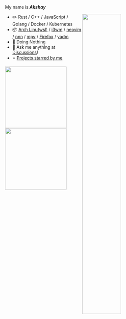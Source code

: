 

My name is ***Akshay***

<picture>
    <source media="(prefers-color-scheme: dark)" srcset="https://github-readme-stats-ouuan.vercel.app/api?username=Akshay2642005&theme=dark&show_icons=true">
    <img align="right" width="50%" src="https://github-readme-stats-ouuan.vercel.app/api?username=Akshay2642005&show_icons=true">
</picture>





-   :pencil2: Rust / C++ / JavaScript / Golang / Docker / Kubernetes 
-   :package: [Arch Linu(wsl)](https://wiki.archlinux.org/title/Arch_Linux) / [i3wm](https://i3wm.org/) / [neovim](https://neovim.io/) / [nnn](https://github.com/jarun/nnn) / [mpv](https://mpv.io/) / [Firefox](https://www.mozilla.org/firefox/) / [yadm](https://github.com/TheLocehiliosan/yadm)
-   :seedling: Doing Nothing
-   :thought_balloon: Ask me anything at [Discussions](https://github.com/Akshay2642005/discussions/new/choose)!
-   :star: [Projects starred by me](AWESOME-STARS.md)



<a href="https://github.com/Akshay2642005/convoychat](https://git.io/streak-stats">
  <img height=200 align="center" src="http://github-readme-streak-stats.herokuapp.com?user=Akshay2642005&theme=chartreuse-dark&hide_border=false&date_format=M%20j%5B%2C%20Y%5D&mode=weekly&card_width=370" />
</a>


<a href="https://github.com/Akshay2642005/convoychat">
  <img height=200 align="center" src="https://github-readme-stats.vercel.app/api/top-langs?username=Akshay2642005&layout=compact&langs_count=1000&card_width=810&theme=chartreuse-dark" />
</a>

